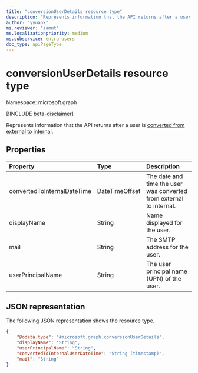 ```yaml
---
title: "conversionUserDetails resource type"
description: "Represents information that the API returns after a user is converted from external to internal."
author: "yyuank"
ms.reviewer: "iamut"
ms.localizationpriority: medium
ms.subservice: entra-users
doc_type: apiPageType
---
```


# conversionUserDetails resource type

Namespace: microsoft.graph

[!INCLUDE [beta-disclaimer](../../includes/beta-disclaimer.md)]

Represents information that the API returns after a user is [converted from external to internal](../api/user-convertexternaltointernalmemberuser.md).

## Properties

| Property     | Type        | Description |
|:-------------|:------------|:------------|
|convertedToInternalDateTime|DateTimeOffset|The date and time the user was converted from external to internal.|
|displayName|String|Name displayed for the user.|
|mail|String|The SMTP address for the user.|
|userPrincipalName|String|The user principal name (UPN) of the user.|

## JSON representation

The following JSON representation shows the resource type.
<!-- {
  "blockType": "resource",
  "@odata.type": "microsoft.graph.conversionUserDetails"
}
-->
```json
{
    "@odata.type": "#microsoft.graph.conversionUserDetails",
    "displayName": "String",
    "userPrincipalName": "String",
    "convertedToInternalUserDateTime": "String (timestamp)",
    "mail": "String"
}
```